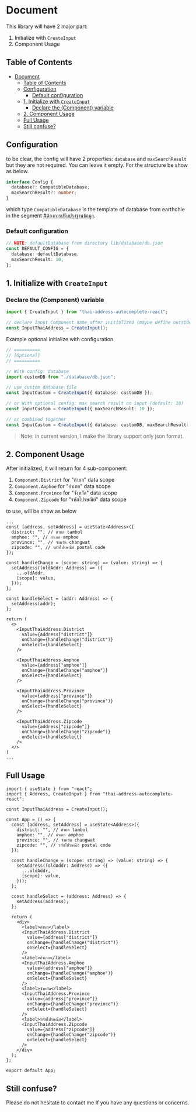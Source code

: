 # Document

This library will have 2 major part:

1. Initialize with `CreateInput`
2. Component Usage

## Table of Contents

- [Document](#document)
  - [Table of Contents](#table-of-contents)
  - [Configuration](#configuration)
    - [Default configuration](#default-configuration)
  - [1. Initialize with `CreateInput`](#1-initialize-with-createinput)
    - [Declare the (Component) variable](#declare-the-component-variable)
  - [2. Component Usage](#2-component-usage)
  - [Full Usage](#full-usage)
  - [Still confuse?](#still-confuse)

## Configuration

to be clear, the config will have 2 properties: `database` and `maxSearchResult` but they are not required. You can leave it empty. For the structure be show as below.

```typescript
interface Config {
  database?: CompatibleDatabase;
  maxSearchResult?: number;
}
```

which type `CompatibleDatabase` is the template of database from earthchie in the segment [#ต้องการปรับปรุงฐานข้อมูล](https://github.com/earthchie/jquery.Thailand.js/tree/master?tab=readme-ov-file#ต้องการปรับปรุงฐานข้อมูล).

### Default configuration

```typescript
// NOTE: defaultDatabase from directory lib/database/db.json
const DEFAULT_CONFIG = {
  database: defaultDatabase,
  maxSearchResult: 10,
};
```

## 1. Initialize with `CreateInput`

### Declare the (Component) variable

```typescript
import { CreateInput } from "thai-address-autocomplete-react";

// declare Input Component name after initialized (maybe define outside the component level)
const InputThaiAddress = CreateInput();
```

Example optional initialize with configuration

```typescript
// ==========
// [Optional]
// ==========

// With config: database
import customDB from "./database/db.json";

// use custom database file
const InputCustom = CreateInput({ database: customDB });

// or With optional config: max search result on input (default: 10)
const InputCustom = CreateInput({ maxSearchResult: 10 });

// or combined together
const InputCustom = CreateInput({ database: customDB, maxSearchResult: 10 });
```

> Note: in current version, I make the library support only json format.

## 2. Component Usage

After initialized, it will return for 4 sub-component:

1. `Component.District` for "ตำบล" data scope
2. `Component.Amphoe` for "อำเภอ" data scope
3. `Component.Province` for "จังหวัด" data scope
4. `Component.Zipcode` for "รหัสไปรษณีย์" data scope

to use, will be show as below

```tsx
...
const [address, setAddress] = useState<Address>({
  district: "", // ตำบล tambol
  amphoe: "", // อำเภอ amphoe
  province: "", // จังหวัด changwat
  zipcode: "", // รหัสไปรษณีย์ postal code
});

const handleChange = (scope: string) => (value: string) => {
  setAddress((oldAddr: Address) => ({
    ...oldAddr,
    [scope]: value,
  }));
};

const handleSelect = (addr: Address) => {
  setAddress(addr);
};

return (
  <>
    <InputThaiAddress.District
      value={address["district"]}
      onChange={handleChange("district")}
      onSelect={handleSelect}
    />

    <InputThaiAddress.Amphoe
      value={address["amphoe"]}
      onChange={handleChange("amphoe")}
      onSelect={handleSelect}
    />

    <InputThaiAddress.Province
      value={address["province"]}
      onChange={handleChange("province")}
      onSelect={handleSelect}
    />

    <InputThaiAddress.Zipcode
      value={address["zipcode"]}
      onChange={handleChange("zipcode")}
      onSelect={handleSelect}
    />
  </>
)
...
```

## Full Usage

```tsx
import { useState } from "react";
import { Address, CreateInput } from "thai-address-autocomplete-react";

const InputThaiAddress = CreateInput();

const App = () => {
  const [address, setAddress] = useState<Address>({
    district: "", // ตำบล tambol
    amphoe: "", // อำเภอ amphoe
    province: "", // จังหวัด changwat
    zipcode: "", // รหัสไปรษณีย์ postal code
  });

  const handleChange = (scope: string) => (value: string) => {
    setAddress((oldAddr: Address) => ({
      ...oldAddr,
      [scope]: value,
    }));
  };

  const handleSelect = (address: Address) => {
    setAddress(address);
  };

  return (
    <div>
      <label>ตำบล</label>
      <InputThaiAddress.District
        value={address["district"]}
        onChange={handleChange("district")}
        onSelect={handleSelect}
      />
      <label>อำเภอ</label>
      <InputThaiAddress.Amphoe
        value={address["amphoe"]}
        onChange={handleChange("amphoe")}
        onSelect={handleSelect}
      />
      <label>จังหวัด</label>
      <InputThaiAddress.Province
        value={address["province"]}
        onChange={handleChange("province")}
        onSelect={handleSelect}
      />
      <label>รหัสไปรษณีย์</label>
      <InputThaiAddress.Zipcode
        value={address["zipcode"]}
        onChange={handleChange("zipcode")}
        onSelect={handleSelect}
      />
    </div>
  );
};

export default App;
```

## Still confuse?

Please do not hesitate to contact me If you have any questions or concerns.
